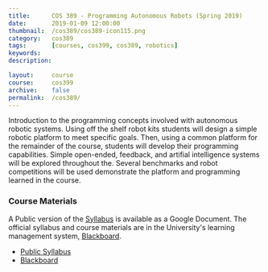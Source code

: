 ```yaml
---
title: 		COS 389 - Programming Autonomous Robots (Spring 2019)
date: 		2019-01-09 12:00:00
thumbnail: 	/cos389/cos389-icon115.png
category: 	cos389
tags: 		[courses, cos399, cos389, robotics]
keywords:
description:

layout: 	course
course: 	cos399
archive:	false
permalink: 	/cos389/
---
```

Introduction to the programming concepts involved with autonomous
robotic systems. Using off the shelf robot kits students will design a
simple robotic platform to meet specific goals. Then, using a common
platform for the remainder of the course, students will develop their
programming capabilities. Simple open-ended, feedback, and artifial
intelligence systems will be explored throughout the. Several benchmarks
and robot competitions will be used demonstrate the platform and
programming learned in the course.

### Course Materials

A Public version of the [Syllabus](https://docs.google.com/document/d/1y7HtoPMkG6Q1ndL88n8oRMHcJWt0HTpT4VuP9r3QiBw/edit?usp=sharing)
is available as a Google Document. The official syllabus and course materials are in the University's learning management system, [Blackboard](http://bb.courses.usm.maine.edu).

* [Public Syllabus](https://docs.google.com/document/d/1y7HtoPMkG6Q1ndL88n8oRMHcJWt0HTpT4VuP9r3QiBw/edit?usp=sharing)
* [Blackboard](http://bb.courses.usm.maine.edu)
